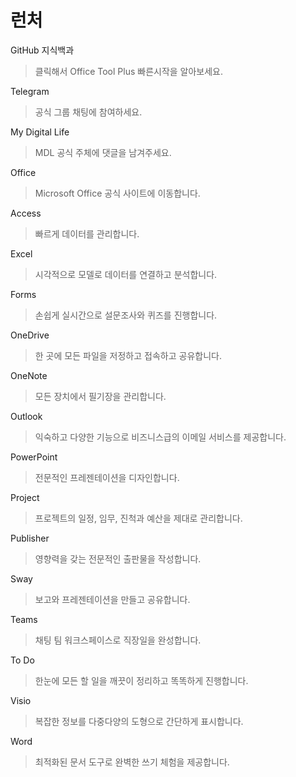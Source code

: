 # 런처

GitHub 지식백과
> 클릭해서 Office Tool Plus 빠른시작을 알아보세요.

Telegram
> 공식 그룹 채팅에 참여하세요.

My Digital Life
> MDL 공식 주체에 댓글을 남겨주세요.

Office
> Microsoft Office 공식 사이트에 이동합니다.

Access
> 빠르게 데이터를 관리합니다.

Excel
> 시각적으로 모델로 데이터를 연결하고 분석합니다.

Forms
> 손쉽게 실시간으로 설문조사와 퀴즈를 진행합니다.

OneDrive
> 한 곳에 모든 파일을 저정하고 접속하고 공유합니다.

OneNote
> 모든 장치에서 필기장을 관리합니다.

Outlook
> 익숙하고 다양한 기능으로 비즈니스급의 이메일 서비스를 제공합니다.

PowerPoint
> 전문적인 프레젠테이션을 디자인합니다.

Project
> 프로젝트의 일정, 임무, 진척과 예산을 제대로 관리합니다.

Publisher
> 영향력을 갖는 전문적인 출판물을 작성합니다.

Sway
> 보고와 프레젠테이션을 만들고 공유합니다.

Teams
> 채팅 팀 워크스페이스로 직장일을 완성합니다.

To Do
> 한눈에 모든 할 일을 깨끗이 정리하고 똑똑하게 진행합니다.

Visio
> 복잡한 정보를 다중다양의 도형으로 간단하게 표시합니다.

Word
> 최적화된 문서 도구로 완벽한 쓰기 체험을 제공합니다.
